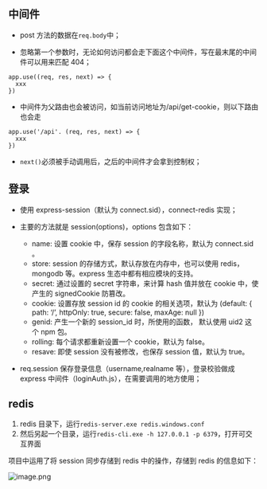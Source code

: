 ## 中间件

- post 方法的数据在`req.body`中；

- 忽略第一个参数时，无论如何访问都会走下面这个中间件，写在最末尾的中间件可以用来匹配 404；

```
app.use((req, res, next) => {
  xxx
})
```

- 中间件为父路由也会被访问，如当前访问地址为/api/get-cookie，则以下路由也会走

```
app.use('/api'. (req, res, next) => {
  xxx
})
```

- `next()`必须被手动调用后，之后的中间件才会拿到控制权；

## 登录

- 使用 express-session（默认为 connect.sid），connect-redis 实现；

- 主要的方法就是 session(options)，options 包含如下：

  - name: 设置 cookie 中，保存 session 的字段名称，默认为 connect.sid 。
  - store: session 的存储方式，默认存放在内存中，也可以使用 redis，mongodb 等。express 生态中都有相应模块的支持。
  - secret: 通过设置的 secret 字符串，来计算 hash 值并放在 cookie 中，使产生的 signedCookie 防篡改。
  - cookie: 设置存放 session id 的 cookie 的相关选项，默认为 (default: { path: ‘/’, httpOnly: true, secure: false, maxAge: null })
  - genid: 产生一个新的 session_id 时，所使用的函数， 默认使用 uid2 这个 npm 包。
  - rolling: 每个请求都重新设置一个 cookie，默认为 false。
  - resave: 即使 session 没有被修改，也保存 session 值，默认为 true。

- req.session 保存登录信息（username,realname 等），登录校验做成 express 中间件（loginAuth.js），在需要调用的地方使用；

## redis

1. redis 目录下，运行`redis-server.exe redis.windows.conf`
2. 然后另起一个目录，运行`redis-cli.exe -h 127.0.0.1 -p 6379`，打开可交互界面

项目中运用了将 session 同步存储到 redis 中的操作，存储到 redis 的信息如下：

![image.png](https://i.loli.net/2020/06/28/bt5uwvrWczYl3eN.png)
